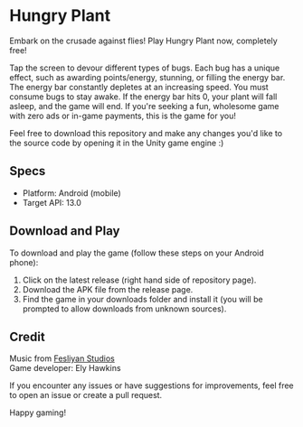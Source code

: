# Hungry Plant

Embark on the crusade against flies! Play Hungry Plant now, completely free!

Tap the screen to devour different types of bugs. Each bug has a unique effect, such as awarding points/energy, stunning, or filling the energy bar. The energy bar constantly depletes at an increasing speed. You must consume bugs to stay awake. If the energy bar hits 0, your plant will fall asleep, and the game will end. If you're seeking a fun, wholesome game with zero ads or in-game payments, this is the game for you!

Feel free to download this repository and make any changes you'd like to the source code by opening it in the Unity game engine :)

## Specs

- Platform: Android (mobile)
- Target API: 13.0

## Download and Play

To download and play the game (follow these steps on your Android phone):

1. Click on the latest release (right hand side of repository page).
3. Download the APK file from the release page.
4. Find the game in your downloads folder and install it (you will be prompted to allow downloads from unknown sources).

## Credit

Music from [Fesliyan Studios](https://www.FesliyanStudios.com)  
Game developer: Ely Hawkins

If you encounter any issues or have suggestions for improvements, feel free to open an issue or create a pull request.

Happy gaming!

